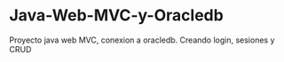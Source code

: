 # Java-Web-MVC-y-Oracledb
Proyecto java web MVC, conexion a oracledb. Creando login, sesiones y CRUD   
